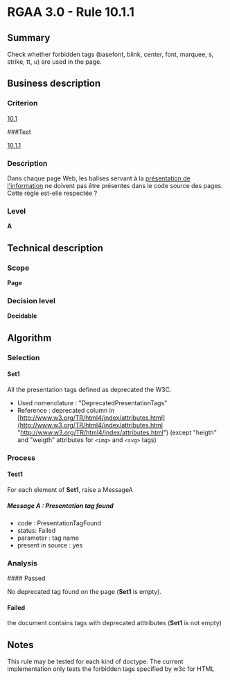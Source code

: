 # RGAA 3.0 -  Rule 10.1.1

## Summary

Check whether forbidden tags (basefont, blink, center, font, marquee, s, strike, tt, u) are used in the page.

## Business description

### Criterion

[10.1](http://disic.github.io/rgaa_referentiel_en/RGAA3.0_Criteria_English_version_v1.html#crit-10-1)

###Test

[10.1.1](http://disic.github.io/rgaa_referentiel_en/RGAA3.0_Criteria_English_version_v1.html#test-10-1-1)

### Description

Dans chaque page Web, les balises servant &agrave; la <a href="http://references.modernisation.gouv.fr/referentiel-technique-0#mPresInfo">pr&eacute;sentation de l'information</a> ne doivent pas &ecirc;tre pr&eacute;sentes dans le code source des pages. Cette r&egrave;gle est-elle respect&eacute;e ?

### Level

**A**

## Technical description

### Scope

**Page**

### Decision level

**Decidable**

## Algorithm

### Selection

#### Set1

All the presentation tags defined as deprecated the W3C.

-   Used nomenclature : "DeprecatedPresentationTags"
-   Reference : deprecated column in
    [http://www.w3.org/TR/html4/index/attributes.html](http://www.w3.org/TR/html4/index/attributes.html "http://www.w3.org/TR/html4/index/attributes.html")
    (except "heigth" and "weigth" attributes for `<img>` and `<svg>` tags)

### Process

#### Test1 

For each element of **Set1**, raise a MessageA

##### Message A :  Presentation tag found

-  code : PresentationTagFound
-  status: Failed
-  parameter : tag name
-  present in source : yes


### Analysis

#### Passed

No deprecated tag found on the page (**Set1** is empty).

#### Failed

the document contains tags with deprecated atttributes (**Set1** is not empty)

## Notes

This rule may be tested for each kind of doctype. The current
implementation only tests the forbidden tags specified by w3c for HTML
